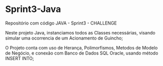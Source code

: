 # Sprint3-Java
Repositório com código JAVA - Sprint3 - CHALLENGE

Neste projeto Java, instanciamos todos as Classes necessárias, visando simular uma ocorrencia de um Acionamento de Guincho;

O Projeto conta com uso de Herança, Polimorfismos, Metodos de Modelo de Negócio, e conexão com Banco de Dados SQL Oracle, usando método INSERT INTO;

